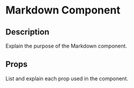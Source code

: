 # Markdown Component

## Description
Explain the purpose of the Markdown component.

## Props
List and explain each prop used in the component.